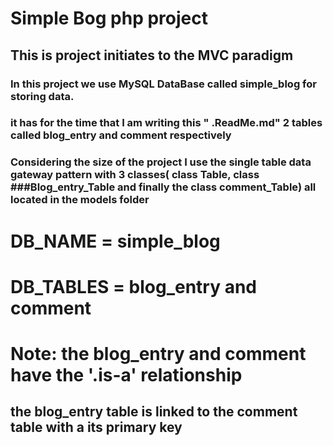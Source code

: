 # Simple Bog php project
## This is project initiates to the MVC paradigm
### In this project we use MySQL DataBase called simple_blog for storing data.
### it has for the time that I am writing this " .ReadMe.md" 2 tables called blog_entry and comment respectively
### Considering the size of the project I use the single table data gateway pattern with 3 classes( class Table, class ###Blog_entry_Table and finally the class comment_Table) all located in the models folder 
# DB_NAME = simple_blog
# DB_TABLES = blog_entry and comment
# Note: the blog_entry and comment have the '.is-a' relationship
## the blog_entry table is linked to the comment table with a its primary key 